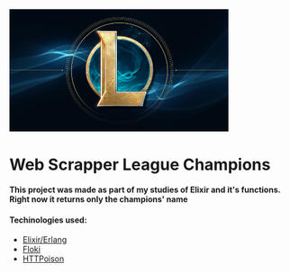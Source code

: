 <img src="https://github.com/caiovini980/Web-Scrapper-League-Characters/blob/master/League%20icon.png">

# Web Scrapper League Champions

**This project was made as part of my studies of Elixir and it's functions. Right now it returns only the champions' name**

#### Techinologies used:
- [Elixir/Erlang](https://elixir-lang.org/)
- [Floki](https://hexdocs.pm/floki/Floki.html)
- [HTTPoison](https://hexdocs.pm/httpoison/HTTPoison.html)
